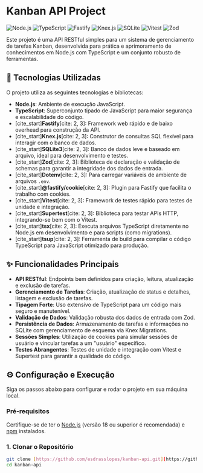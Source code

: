 # Kanban API Project

![Node.js](https://img.shields.io/badge/Node.js-339933?style=for-the-badge&logo=nodedotjs&logoColor=white)
![TypeScript](https://img.shields.io/badge/TypeScript-007ACC?style=for-the-badge&logo=typescript&logoColor=white)
![Fastify](https://img.shields.io/badge/Fastify-000000?style=for-the-badge&logo=fastify&logoColor=white)
![Knex.js](https://img.shields.io/badge/Knex.js-E18F12?style=for-the-badge&logo=knexdotjs&logoColor=white)
![SQLite](https://img.shields.io/badge/SQLite-003B57?style=for-the-badge&logo=sqlite&logoColor=white)
![Vitest](https://img.shields.io/badge/Vitest-6E941C?style=for-the-badge&logo=vitest&logoColor=white)
![Zod](https://img.shields.io/badge/Zod-3E67B1?style=for-the-badge&logo=zod&logoColor=white)

Este projeto é uma API RESTful simples para um sistema de gerenciamento de tarefas Kanban, desenvolvida para prática e aprimoramento de conhecimentos em Node.js com TypeScript e um conjunto robusto de ferramentas.

## 🚀 Tecnologias Utilizadas

O projeto utiliza as seguintes tecnologias e bibliotecas:

- **Node.js**: Ambiente de execução JavaScript.
- **TypeScript**: Superconjunto tipado de JavaScript para maior segurança e escalabilidade do código.
- [cite_start]**Fastify**[cite: 2, 3]: Framework web rápido e de baixo overhead para construção da API.
- [cite_start]**Knex.js**[cite: 2, 3]: Construtor de consultas SQL flexível para interagir com o banco de dados.
- [cite_start]**SQLite3**[cite: 2, 3]: Banco de dados leve e baseado em arquivo, ideal para desenvolvimento e testes.
- [cite_start]**Zod**[cite: 2, 3]: Biblioteca de declaração e validação de schemas para garantir a integridade dos dados de entrada.
- [cite_start]**Dotenv**[cite: 2, 3]: Para carregar variáveis de ambiente de arquivos `.env`.
- [cite_start]**@fastify/cookie**[cite: 2, 3]: Plugin para Fastify que facilita o trabalho com cookies.
- [cite_start]**Vitest**[cite: 2, 3]: Framework de testes rápido para testes de unidade e integração.
- [cite_start]**Supertest**[cite: 2, 3]: Biblioteca para testar APIs HTTP, integrando-se bem com o Vitest.
- [cite_start]**tsx**[cite: 2, 3]: Executa arquivos TypeScript diretamente no Node.js em desenvolvimento e para scripts (como migrations).
- [cite_start]**tsup**[cite: 2, 3]: Ferramenta de build para compilar o código TypeScript para JavaScript otimizado para produção.

## ✨ Funcionalidades Principais

- **API RESTful**: Endpoints bem definidos para criação, leitura, atualização e exclusão de tarefas.
- **Gerenciamento de Tarefas**: Criação, atualização de status e detalhes, listagem e exclusão de tarefas.
- **Tipagem Forte**: Uso extensivo de TypeScript para um código mais seguro e manutenível.
- **Validação de Dados**: Validação robusta dos dados de entrada com Zod.
- **Persistência de Dados**: Armazenamento de tarefas e informações no SQLite com gerenciamento de esquema via Knex Migrations.
- **Sessões Simples**: Utilização de cookies para simular sessões de usuário e vincular tarefas a um "usuário" específico.
- **Testes Abrangentes**: Testes de unidade e integração com Vitest e Supertest para garantir a qualidade do código.

## ⚙️ Configuração e Execução

Siga os passos abaixo para configurar e rodar o projeto em sua máquina local.

### Pré-requisitos

Certifique-se de ter o [Node.js](https://nodejs.org/en/) (versão 18 ou superior é recomendada) e [npm](https://www.npmjs.com/) instalados.

### 1. Clonar o Repositório

```bash
git clone [https://github.com/esdrasslopes/kanban-api.git](https://github.com/esdrasslopes/kanban-api.git) # Substitua pelo URL do seu repositório
cd kanban-api
```
